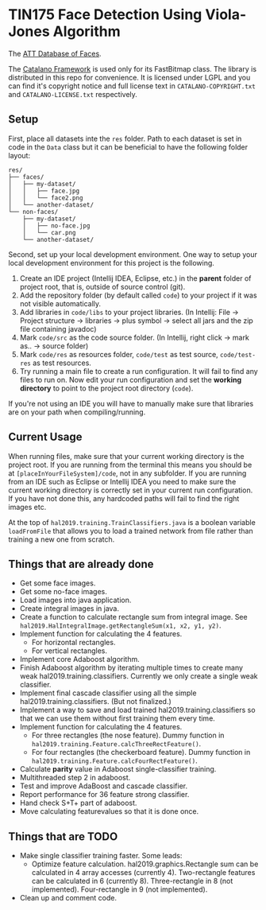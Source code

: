 # TIN175 Face Detection Using Viola-Jones Algorithm

The [ATT Database of Faces](https://www.cl.cam.ac.uk/research/dtg/attarchive/facedatabase.html).

The [Catalano Framework](https://github.com/DiegoCatalano/Catalano-Framework) is used only for its FastBitmap class. The library is distributed in this repo for convenience. It is licensed under LGPL and you can find it's copyright notice and full license text in `CATALANO-COPYRIGHT.txt` and `CATALANO-LICENSE.txt` respectively.

## Setup
First, place all datasets inte the `res` folder. Path to each dataset is set in code in the `Data` class but it can be beneficial to have the following folder layout:
```
res/
├── faces/
│   ├── my-dataset/
│   │   ├── face.jpg
│   │   └── face2.png
│   └── another-dataset/
└── non-faces/
    ├── my-dataset/
    │   ├── no-face.jpg
    │   └── car.png
    └── another-dataset/
```

Second, set up your local development environment. One way to setup your local development environment for this project is the following.

1. Create an IDE project (Intellij IDEA, Eclipse, etc.) in the __parent__ folder of project root, that is, outside of source control (git).
2. Add the repository folder (by default called `code`) to your project if it was not visible automatically.
3. Add libraries in `code/libs` to your project libraries. (In Intellij: File -> Project structure -> libraries -> plus symbol -> select all jars and the zip file containing javadoc)
4. Mark `code/src` as the code source folder. (In Intellij, right click -> mark as.. -> source folder)
5. Mark `code/res` as resources folder, `code/test` as test source, `code/test-res` as test resources.
6. Try running a main file to create a run configuration. It will fail to find any files to run on. Now edit your run configuration and set the __working directory__ to point to the project root directory (`code`).

If you're not using an IDE you will have to manually make sure that libraries are on your path when compiling/running.

## Current Usage
When running files, make sure that your current working directory is the project root. If you are running from the terminal this means you should be at `[placeInYourFileSystem]/code`, not in any subfolder. If you are running from an IDE such as Eclipse or Intellij IDEA you need to make sure the current working directory is correctly set in your current run configuration. If you have not done this, any hardcoded paths will fail to find the right images etc.

At the top of `hal2019.training.TrainClassifiers.java` is a boolean variable `loadFromFile` that allows you to load a trained network from file rather than training a new one from scratch.

## Things that are already done
* Get some face images.
* Get some no-face images.
* Load images into java application.
* Create integral images in java.
* Create a function to calculate rectangle sum from integral image. See `hal2019.HalIntegralImage.getRectangleSum(x1, x2, y1, y2)`.
* Implement function for calculating the 4 features.
   * For horizontal rectangles.
   * For vertical rectangles.
* Implement core Adaboost algorithm.
* Finish Adaboost algorithm by iterating multiple times to create many weak hal2019.training.classifiers. Currently we only create a single weak classifier.
* Implement final cascade classifier using all the simple hal2019.training.classifiers. (But not finalized.)
* Implement a way to save and load trained hal2019.training.classifiers so that we can use them without first training them every time.
* Implement function for calculating the 4 features.
   * For three rectangles (the nose feature). Dummy function in `hal2019.training.Feature.calcThreeRectFeature()`.
   * For four rectangles (the checkerboard feature). Dummy function in `hal2019.training.Feature.calcFourRectFeature()`.
* Calculate __parity__ value in Adaboost single-classifier training.
* Multithreaded step 2 in adaboost.
* Test and improve AdaBoost and cascade classifier.
* Report performance for 36 feature strong classifier.
* Hand check S+T+ part of adaboost.
* Move calculating featurevalues so that it is done once.

## Things that are TODO
* Make single classifier training faster. Some leads:
   * Optimize feature calculation. hal2019.graphics.Rectangle sum can be calculated in 4 array accesses (currently 4). Two-rectangle features can be calculated in 6 (currently 8).  Three-rectangle in 8 (not implemented).  Four-rectangle in 9 (not implemented).
* Clean up and comment code.
